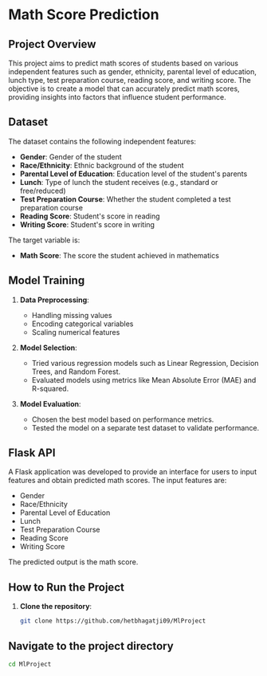 # Math Score Prediction

## Project Overview

This project aims to predict math scores of students based on various independent features such as gender, ethnicity, parental level of education, lunch type, test preparation course, reading score, and writing score. The objective is to create a model that can accurately predict math scores, providing insights into factors that influence student performance.

## Dataset

The dataset contains the following independent features:

- **Gender**: Gender of the student
- **Race/Ethnicity**: Ethnic background of the student
- **Parental Level of Education**: Education level of the student's parents
- **Lunch**: Type of lunch the student receives (e.g., standard or free/reduced)
- **Test Preparation Course**: Whether the student completed a test preparation course
- **Reading Score**: Student's score in reading
- **Writing Score**: Student's score in writing

The target variable is:

- **Math Score**: The score the student achieved in mathematics

## Model Training

1. **Data Preprocessing**:
   - Handling missing values
   - Encoding categorical variables
   - Scaling numerical features

2. **Model Selection**:
   - Tried various regression models such as Linear Regression, Decision Trees, and Random Forest.
   - Evaluated models using metrics like Mean Absolute Error (MAE) and R-squared.

3. **Model Evaluation**:
   - Chosen the best model based on performance metrics.
   - Tested the model on a separate test dataset to validate performance.

## Flask API

A Flask application was developed to provide an interface for users to input features and obtain predicted math scores. The input features are:

- Gender
- Race/Ethnicity
- Parental Level of Education
- Lunch
- Test Preparation Course
- Reading Score
- Writing Score

The predicted output is the math score.

## How to Run the Project

1. **Clone the repository**:
   ```bash
   git clone https://github.com/hetbhagatji09/MlProject
   

## Navigate to the project directory
  ```bash
  cd MlProject


 













